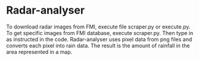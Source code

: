 # Radar-analyser

To download radar images from FMI, execute file scraper.py or execute.py. To get specific images from FMI database, execute scraper.py. Then type in as instructed in the code. Radar-analyser uses pixel data from png files and converts each pixel into rain data. The result is the amount of rainfall in the area represented in a map.
